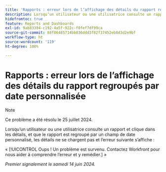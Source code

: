```yaml
---
title: 'Rapports : erreur lors de l’affichage des détails du rapport regroupés par date personnalisée'
description: Lorsqu’un utilisateur ou une utilisatrice consulte un rapport et clique dans les détails, et que le rapport est regroupé par un champ de date personnalisé, les détails ne se chargent pas et une erreur s’affiche.
hidefromtoc: true
feature: Reports and Dashboards
exl-id: 9ab83394-c192-4a5f-922c-f0fef7df99ca
source-git-commit: 88f86485714bb836ddd3f82f37452eb8d3d2e9bf
workflow-type: ht
source-wordcount: '119'
ht-degree: 100%

---
```


# Rapports : erreur lors de l’affichage des détails du rapport regroupés par date personnalisée

>[!NOTE]
>
>Ce problème a été résolu le 25 juillet 2024.

Lorsqu’un utilisateur ou une utilisatrice consulte un rapport et clique dans les détails, et que le rapport est regroupé par un champ de date personnalisé, les détails ne se chargent pas et l’erreur suivante s’affiche :

« [!UICONTROL Oups ! Un problème est survenu. Contactez Workfront pour nous aider à comprendre l’erreur et y remédier.] »

_Premier signalement le samedi 14 juin 2024._
